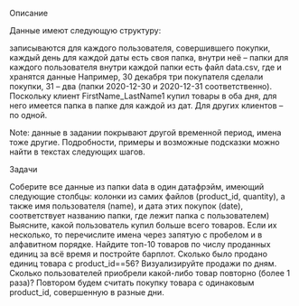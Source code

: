 Описание

Данные имеют следующую структуру:

записываются для каждого пользователя, совершившего покупки, каждый день
для каждой даты есть своя папка, внутри неё – папки для каждого пользователя
внутри каждой папки есть файл data.csv, где и хранятся данные
Например, 30 декабря три покупателя сделали покупки, 31 – два (папки 2020-12-30 и 2020-12-31 соответственно). Поскольку клиент FirstName_LastName1 купил товары в оба дня, для него имеется папка в папке для каждой из дат. Для других клиентов – по одной.

Note: данные в задании покрывают другой временной период, имена тоже другие. Подробности, примеры и возможные подсказки можно найти в текстах следующих шагов.

Задачи

Соберите все данные из папки data в один датафрэйм, имеющий следующие столбцы: колонки из самих файлов (product_id, quantity), а также имя пользователя (name), и дата этих покупок (date), соответствует названию папки, где лежит папка с пользователем)
Выясните, какой пользователь купил больше всего товаров. Если их несколько, то перечислите имена через запятую с пробелом и в алфавитном порядке.
Найдите топ-10 товаров по числу проданных единиц за всё время и постройте барплот. Сколько было продано единиц товара с product_id==56?
Визуализируйте продажи по дням.
Сколько пользователей приобрели какой-либо товар повторно (более 1 раза)? Повтором будем считать покупку товара с одинаковым product_id, совершенную в разные дни.
